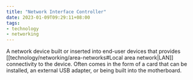 ```yaml
---
title: "Network Interface Controller"
date: 2023-01-09T09:29:11+08:00
tags:
- technology
- networking
---
```


A network device built or inserted into end-user devices that provides [[technology/networking/area-networks#Local area network|LAN]] connectivity to the device. Often comes in the form of a card that can be installed, an external USB adapter, or being built into the motherboard.
